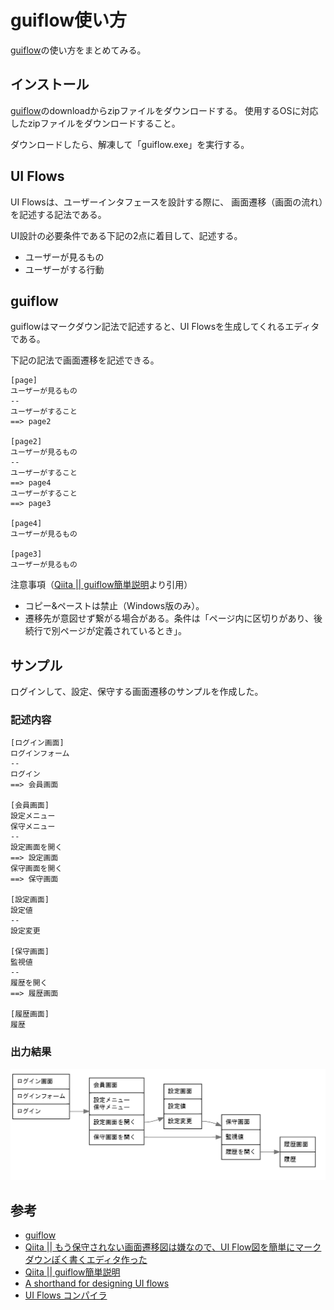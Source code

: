 # guiflow使い方

[guiflow](https://github.com/hirokidaichi/guiflow)の使い方をまとめてみる。

## インストール
[guiflow](https://github.com/hirokidaichi/guiflow)のdownloadからzipファイルをダウンロードする。
使用するOSに対応したzipファイルをダウンロードすること。

ダウンロードしたら、解凍して「guiflow.exe」を実行する。

## UI Flows

UI Flowsは、ユーザーインタフェースを設計する際に、
画面遷移（画面の流れ）を記述する記法である。

UI設計の必要条件である下記の2点に着目して、記述する。
* ユーザーが見るもの
* ユーザーがする行動

## guiflow
guiflowはマークダウン記法で記述すると、UI Flowsを生成してくれるエディタである。

下記の記法で画面遷移を記述できる。


    [page]
    ユーザーが見るもの
    --
    ユーザーがすること
    ==> page2

    [page2]
    ユーザーが見るもの
    --
    ユーザーがすること
    ==> page4
    ユーザーがすること
    ==> page3

    [page4]
    ユーザーが見るもの

    [page3]
    ユーザーが見るもの

注意事項（[Qiita || guiflow簡単説明](https://qiita.com/nobb_hero/items/24a8ace5137efed26061)より引用）
* コピー&ペーストは禁止（Windows版のみ）。
* 遷移先が意図せず繋がる場合がある。条件は「ページ内に区切りがあり、後続行で別ページが定義されているとき」。

## サンプル
ログインして、設定、保守する画面遷移のサンプルを作成した。

### 記述内容

    [ログイン画面]
    ログインフォーム
    --
    ログイン
    ==> 会員画面

    [会員画面]
    設定メニュー
    保守メニュー
    --
    設定画面を開く
    ==> 設定画面
    保守画面を開く
    ==> 保守画面

    [設定画面]
    設定値
    --
    設定変更

    [保守画面]
    監視値
    --
    履歴を開く
    ==> 履歴画面

    [履歴画面]
    履歴

### 出力結果
![出力結果](Image/Sample.png)

## 参考

* [guiflow](https://github.com/hirokidaichi/guiflow)
* [Qiita || もう保守されない画面遷移図は嫌なので、UI Flow図を簡単にマークダウンぽく書くエディタ作った](https://qiita.com/hirokidaichi/items/ff54a968bdd7bcc50d42)
* [Qiita || guiflow簡単説明](https://qiita.com/nobb_hero/items/24a8ace5137efed26061)
* [A shorthand for designing UI flows](https://signalvnoise.com/posts/1926-a-shorthand-for-designing-ui-flows)
* [UI Flows コンパイラ](https://github.com/hirokidaichi/uiflow)

